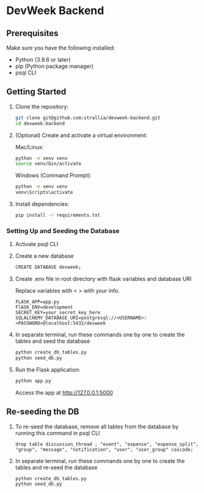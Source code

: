 # DevWeek Backend

## Prerequisites

Make sure you have the following installed:

- Python (3.9.6 or later)
- pip (Python package manager)
- psql CLI

## Getting Started

1. Clone the repository:

    ```bash
    git clone git@github.com:strallia/devweek-backend.git
    cd devweek-backend
    ```

1. (Optional) Create and activate a virtual environment:

    Mac/Linux:

    ```bash 
    python -m venv venv
    source venv/bin/activate
    ```

    Windows (Command Prompt):

    ```bash
    python -m venv venv
    venv\Scripts\activate
    ```

1. Install dependencies:

    ```bash
    pip install -r requirements.txt
    ```

### Setting Up and Seeding the Database

1. Activate psql CLI
1. Create a new database
    ```bash
    CREATE DATABASE devweek;
    ```
1. Create .env file in root directory with flask variables and database URI

    Replace variables with < > with your info.

    ```
    FLASK_APP=app.py
    FlASK_ENV=development
    SECRET_KEY=your_secret_key_here
    SQLALCHEMY_DATABASE_URI=postgresql://<USERNAME>:<PASSWORD>@localhost:5432/devweek
    ```
1. In separate terminal, run these commands one by one to create the tables and seed the database
    ```bash
    python create_db_tables.py
    python seed_db.py
    ```

1. Run the Flask application:

    ```bash
    python app.py
    ```

    Access the app at http://127.0.0.1:5000

## Re-seeding the DB

1. To re-seed the database, remove all tables from the database by running this command in psql CLI
    ```
    drop table discussion_thread , "event", "expense", "expense_split", "group", "message", "notification", "user", "user_group" cascade;
    ```
1. In separate terminal, run these commands one by one to create the tables and re-seed the database
    ```bash
    python create_db_tables.py
    python seed_db.py
    ```
